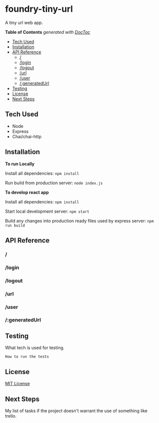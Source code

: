 # foundry-tiny-url

A tiny url web app.

<!-- START doctoc generated TOC please keep comment here to allow auto update -->
<!-- DON'T EDIT THIS SECTION, INSTEAD RE-RUN doctoc TO UPDATE -->
**Table of Contents**  *generated with [DocToc](https://github.com/thlorenz/doctoc)*

- [Tech Used](#tech-used)
- [Installation](#installation)
- [API Reference](#api-reference)
  - [/](#)
  - [/login](#login)
  - [/logout](#logout)
  - [/url](#url)
  - [/user](#user)
  - [/:generatedUrl](#generatedurl)
- [Testing](#testing)
- [License](#license)
- [Next Steps](#next-steps)

<!-- END doctoc generated TOC please keep comment here to allow auto update -->

## Tech Used

- Node
- Express
- Chai/chai-http

## Installation

**To run Locally**

Install all dependencies:
`npm install`

Run build from production server:
`node index.js`

**To develop react app**

Install all dependencies:
`npm install`

Start local development server:
`npm start`

Build any changes into production ready files used by express server:
`npm run build`

## API Reference

### /

### /login

### /logout

### /url

### /user

### /:generatedUrl

## Testing

What tech is used for testing.

`How to run the tests`

## License

[MIT License](./LICENSE)

## Next Steps

My list of tasks if the project doesn't warrant the use of something like trello.
